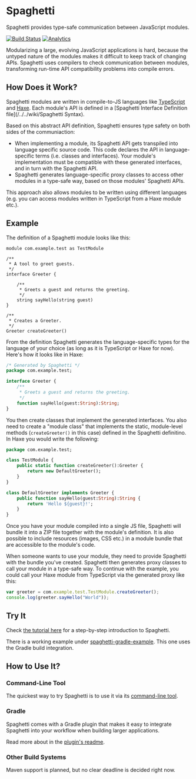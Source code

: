 Spaghetti
=========

Spaghetti provides type-safe communication between JavaScript modules.

[![Build Status](https://travis-ci.org/prezi/spaghetti.svg)](https://travis-ci.org/prezi/spaghetti)
[![Analytics](https://ga-beacon.appspot.com/UA-54695510-1/github.com/prezi/spaghetti)](https://github.com/igrigorik/ga-beacon)

Modularizing a large, evolving JavaScript applications is hard, because the untyped nature of the modules makes it difficult to keep track of changing APIs. Spaghetti uses compilers to check communication between modules, transforming run-time API compatibility problems into compile errors.

## How Does it Work?

Spaghetti modules are written in compile-to-JS languages like [TypeScript](http://typescriptlang.org) and [Haxe](http://haxe.org). Each module's API is defined in a [Spaghetti Interface Definition file](/../../wiki/Spaghetti Syntax).

Based on this abstract API definition, Spaghetti ensures type safety on both sides of the communiaction:

* When implementing a module, its Spaghetti API gets transpiled into language specific source code. This code declares the API in language-specific terms (i.e. classes and interfaces). Your module's implementation must be compatible with these generated interfaces, and in turn with the Spaghetti API.
* Spaghetti generates language-specific proxy classes to access other modules in a type-safe way, based on those modules' Spaghetti APIs.

This approach also allows modules to be written using different languages (e.g. you can access modules written in TypeScript from a Haxe module etc.).

## Example

The definition of a Spaghetti module looks like this:

```
module com.example.test as TestModule

/**
 * A tool to greet guests.
 */
interface Greeter {

    /**
     * Greets a guest and returns the greeting.
     */
    string sayHello(string guest)
}

/**
 * Creates a Greeter.
 */
Greeter createGreeter()
```

From the definition Spaghetti generates the language-specific types for the language of your choice (as long as it is TypeScript or Haxe for now). Here's how it looks like in Haxe:

```haxe
/* Generated by Spaghetti */
package com.example.test;

interface Greeter {
    /**
     * Greets a guest and returns the greeting.
     */
    function sayHello(guest:String):String;
}
```

You then create classes that implement the generated interfaces. You also need to create a "module class" that implements the static, module-level methods (`createGreeter()` in this case) defined in the Spaghetti definitino. In Haxe you would write the following:

```haxe
package com.example.test;

class TestModule {
    public static function createGreeter():Greeter {
        return new DefaultGreeter();
    }
}

class DefaultGreeter implements Greeter {
    public function sayHello(guest:String):String {
        return 'Hello ${guest}!';
    }
}
```

Once you have your module compiled into a single JS file, Spaghetti will bundle it into a ZIP file together with the module's definition. It is also possible to include resources (images, CSS etc.) in a module bundle that are accessible to the module's code.

When someone wants to use your module, they need to provide Spaghetti with the bundle you've created. Spaghetti then generates proxy classes to call your module in a type-safe way. To continue with the example, you could call your Haxe module from TypeScript via the generated proxy like this:

```typescript
var greeter = com.example.test.TestModule.createGreeter();
console.log(greeter.sayHello("World"));
```

## Try It

Check [the tutorial here](/../../wiki/Tutorial) for a step-by-step introduction to Spaghetti.

There is a working example under [spaghetti-gradle-example](spaghetti-gradle-example). This one uses the Gradle build integration.

## How to Use It?

### Command-Line Tool

The quickest way to try Spaghetti is to use it via its [command-line tool](spaghetti).

### Gradle

Spaghetti comes with a Gradle plugin that makes it easy to integrate Spaghetti into your workflow when building larger applications.

Read more about in the [plugin's readme](gradle-spaghetti-plugin/README.md).

### Other Build Systems

Maven support is planned, but no clear deadline is decided right now.

